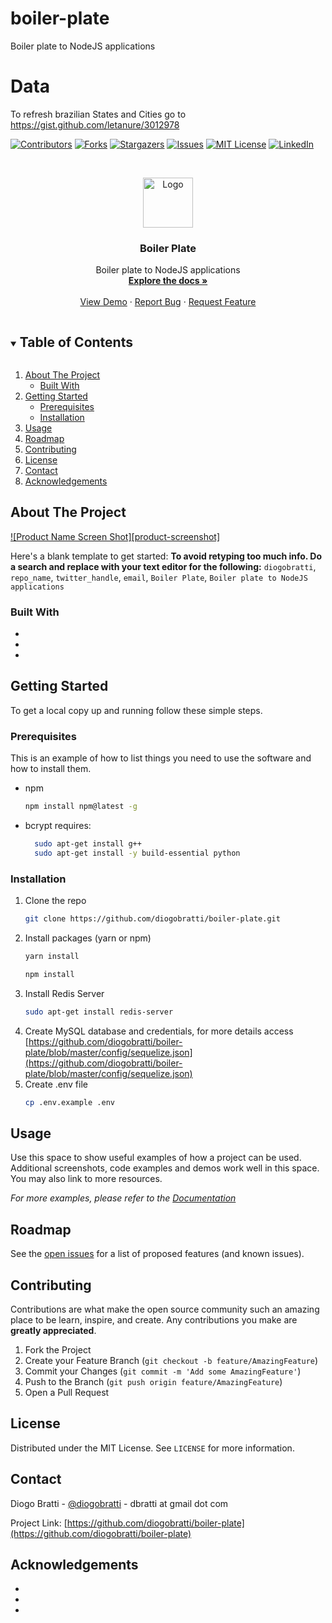 # boiler-plate
Boiler plate to NodeJS applications

# Data
To refresh brazilian States and Cities go to https://gist.github.com/letanure/3012978

<!--
*** Thanks for checking out the Best-README-Template. If you have a suggestion
*** that would make this better, please fork the repo and create a pull request
*** or simply open an issue with the tag "enhancement".
*** Thanks again! Now go create something AMAZING! :D
***
***
***
*** To avoid retyping too much info. Do a search and replace for the following:
*** diogobratti, repo_name, twitter_handle, email, Boiler Plate, Boiler plate to NodeJS applications
-->



<!-- PROJECT SHIELDS -->
<!--
*** I'm using markdown "reference style" links for readability.
*** Reference links are enclosed in brackets [ ] instead of parentheses ( ).
*** See the bottom of this document for the declaration of the reference variables
*** for contributors-url, forks-url, etc. This is an optional, concise syntax you may use.
*** https://www.markdownguide.org/basic-syntax/#reference-style-links
-->
[![Contributors][contributors-shield]][contributors-url]
[![Forks][forks-shield]][forks-url]
[![Stargazers][stars-shield]][stars-url]
[![Issues][issues-shield]][issues-url]
[![MIT License][license-shield]][license-url]
[![LinkedIn][linkedin-shield]][linkedin-url]



<!-- PROJECT LOGO -->
<br />
<p align="center">
  <a href="https://github.com/diogobratti/boiler-plate">
    <img src="images/logo.png" alt="Logo" width="80" height="80">
  </a>

  <h3 align="center">Boiler Plate</h3>

  <p align="center">
    Boiler plate to NodeJS applications
    <br />
    <a href="https://github.com/diogobratti/boiler-plate"><strong>Explore the docs »</strong></a>
    <br />
    <br />
    <a href="https://github.com/diogobratti/boiler-plate">View Demo</a>
    ·
    <a href="https://github.com/diogobratti/boiler-plate/issues">Report Bug</a>
    ·
    <a href="https://github.com/diogobratti/boiler-plate/issues">Request Feature</a>
  </p>
</p>



<!-- TABLE OF CONTENTS -->
<details open="open">
  <summary><h2 style="display: inline-block">Table of Contents</h2></summary>
  <ol>
    <li>
      <a href="#about-the-project">About The Project</a>
      <ul>
        <li><a href="#built-with">Built With</a></li>
      </ul>
    </li>
    <li>
      <a href="#getting-started">Getting Started</a>
      <ul>
        <li><a href="#prerequisites">Prerequisites</a></li>
        <li><a href="#installation">Installation</a></li>
      </ul>
    </li>
    <li><a href="#usage">Usage</a></li>
    <li><a href="#roadmap">Roadmap</a></li>
    <li><a href="#contributing">Contributing</a></li>
    <li><a href="#license">License</a></li>
    <li><a href="#contact">Contact</a></li>
    <li><a href="#acknowledgements">Acknowledgements</a></li>
  </ol>
</details>



<!-- ABOUT THE PROJECT -->
## About The Project

[![Product Name Screen Shot][product-screenshot]](https://example.com)

Here's a blank template to get started:
**To avoid retyping too much info. Do a search and replace with your text editor for the following:**
`diogobratti`, `repo_name`, `twitter_handle`, `email`, `Boiler Plate`, `Boiler plate to NodeJS applications`


### Built With

* []()
* []()
* []()



<!-- GETTING STARTED -->
## Getting Started

To get a local copy up and running follow these simple steps.

### Prerequisites

This is an example of how to list things you need to use the software and how to install them.
* npm
  ```sh
  npm install npm@latest -g
  ```
* bcrypt requires:
  ```sh
    sudo apt-get install g++
    sudo apt-get install -y build-essential python
  ```
### Installation

1. Clone the repo
   ```sh
   git clone https://github.com/diogobratti/boiler-plate.git
   ```
2. Install packages (yarn or npm)
   ```sh
   yarn install
   ```
   ```sh
   npm install
   ```
3. Install Redis Server
   ```sh
   sudo apt-get install redis-server
   ```
4. Create MySQL database and credentials, for more details access [https://github.com/diogobratti/boiler-plate/blob/master/config/sequelize.json](https://github.com/diogobratti/boiler-plate/blob/master/config/sequelize.json)
5. Create .env file
   ```sh
   cp .env.example .env
   ```




<!-- USAGE EXAMPLES -->
## Usage

Use this space to show useful examples of how a project can be used. Additional screenshots, code examples and demos work well in this space. You may also link to more resources.

_For more examples, please refer to the [Documentation](https://example.com)_



<!-- ROADMAP -->
## Roadmap

See the [open issues](https://github.com/diogobratti/boiler-plate/issues) for a list of proposed features (and known issues).



<!-- CONTRIBUTING -->
## Contributing

Contributions are what make the open source community such an amazing place to be learn, inspire, and create. Any contributions you make are **greatly appreciated**.

1. Fork the Project
2. Create your Feature Branch (`git checkout -b feature/AmazingFeature`)
3. Commit your Changes (`git commit -m 'Add some AmazingFeature'`)
4. Push to the Branch (`git push origin feature/AmazingFeature`)
5. Open a Pull Request



<!-- LICENSE -->
## License

Distributed under the MIT License. See `LICENSE` for more information.



<!-- CONTACT -->
## Contact

Diogo Bratti - [@diogobratti](https://twitter.com/diogobratti) - dbratti at gmail dot com

Project Link: [https://github.com/diogobratti/boiler-plate](https://github.com/diogobratti/boiler-plate)



<!-- ACKNOWLEDGEMENTS -->
## Acknowledgements

* []()
* []()
* []()





<!-- MARKDOWN LINKS & IMAGES -->
<!-- https://www.markdownguide.org/basic-syntax/#reference-style-links -->
[contributors-shield]: https://img.shields.io/github/contributors/diogobratti/repo.svg?style=for-the-badge
[contributors-url]: https://github.com/diogobratti/repo/graphs/contributors
[forks-shield]: https://img.shields.io/github/forks/diogobratti/repo.svg?style=for-the-badge
[forks-url]: https://github.com/diogobratti/boiler-plate/network/members
[stars-shield]: https://img.shields.io/github/stars/diogobratti/repo.svg?style=for-the-badge
[stars-url]: https://github.com/diogobratti/boiler-plate/stargazers
[issues-shield]: https://img.shields.io/github/issues/diogobratti/repo.svg?style=for-the-badge
[issues-url]: https://github.com/diogobratti/boiler-plate/issues
[license-shield]: https://img.shields.io/github/license/diogobratti/repo.svg?style=for-the-badge
[license-url]: https://github.com/diogobratti/boiler-plate/blob/master/LICENSE.txt
[linkedin-shield]: https://img.shields.io/badge/-LinkedIn-black.svg?style=for-the-badge&logo=linkedin&colorB=555
[linkedin-url]: https://www.linkedin.com/in/diogo-bratti/